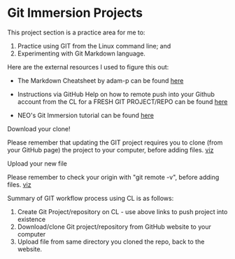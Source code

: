 # Git Immersion Projects

This project section is a practice area for me to:

1. Practice using GIT from the Linux command line; and
2. Experimenting with Git Markdown language.

Here are the external resources I used to figure this out:

* The Markdown Cheatsheet by adam-p can be found [here](https://github.com/adam-p/markdown-here/wiki/Markdown-Cheatsheet "Markdown Cheatsheet")

* Instructions via GitHub Help on how to remote push into your Github account from the CL for a FRESH GIT PROJECT/REPO can be found [here](https://help.github.com/articles/adding-an-existing-project-to-github-using-the-command-line/ "GitHub Help Page")

* NEO's Git Immersion tutorial can be found [here](http://gitimmersion.com/index.html "Neo's Git Immersion!")

<dl>
<dt>Download your clone!</dt>
</dl>

Please remember that updating the GIT project requires you to clone (from your GitHub page) the project to your computer, before adding files. [viz](https://help.github.com/articles/cloning-a-repository/ "Cloning Repository from Linux")

<dl>
<dt>Upload your new file</dt>
</dl>

Please remember to check your origin with "git remote -v", before adding files. [viz](https://help.github.com/articles/adding-a-file-to-a-repository-using-the-command-line/ "Adding a file to the Repository from Linux")

<dl>
<dt>Summary of GIT workflow process using CL is as follows:</dt>
</dl>

1.  Create Git Project/repository on CL - use above links to push project into existence
2.  Download/clone Git project/repository from GitHub website to your computer
3.  Upload file from same directory you cloned the repo, back to the website.





